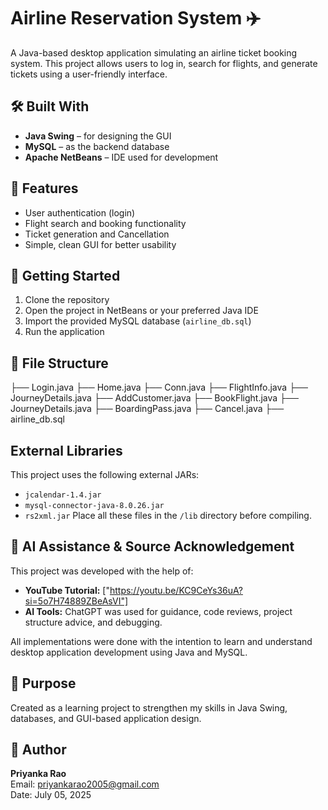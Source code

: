 # Airline Reservation System ✈️

A Java-based desktop application simulating an airline ticket booking system. This project allows users to log in, search for flights, and generate tickets using a user-friendly interface.

## 🛠️ Built With
- **Java Swing** – for designing the GUI
- **MySQL** – as the backend database
- **Apache NetBeans** – IDE used for development

## 📌 Features
- User authentication (login)
- Flight search and booking functionality
- Ticket generation and Cancellation
- Simple, clean GUI for better usability

## 🚀 Getting Started
1. Clone the repository
2. Open the project in NetBeans or your preferred Java IDE
3. Import the provided MySQL database (`airline_db.sql`)
4. Run the application

## 📂 File Structure
├── Login.java
├── Home.java
├── Conn.java
├── FlightInfo.java
├── JourneyDetails.java
├── AddCustomer.java
├── BookFlight.java
├── JourneyDetails.java
├── BoardingPass.java
├── Cancel.java
├── airline_db.sql

## External Libraries
This project uses the following external JARs:
* `jcalendar-1.4.jar`
* `mysql-connector-java-8.0.26.jar`
* `rs2xml.jar`
Place all these files in the `/lib` directory before compiling.


## 🤖 AI Assistance & Source Acknowledgement
This project was developed with the help of:
- **YouTube Tutorial:** ["https://youtu.be/KC9CeYs36uA?si=5o7H74889ZBeAsVI"]
- **AI Tools:** ChatGPT was used for guidance, code reviews, project structure advice, and debugging.

All implementations were done with the intention to learn and understand desktop application development using Java and MySQL.

## 🎯 Purpose
Created as a learning project to strengthen my skills in Java Swing, databases, and GUI-based application design.

## 👤 Author
**Priyanka Rao**  
Email: priyankarao2005@gmail.com  
Date: July 05, 2025
